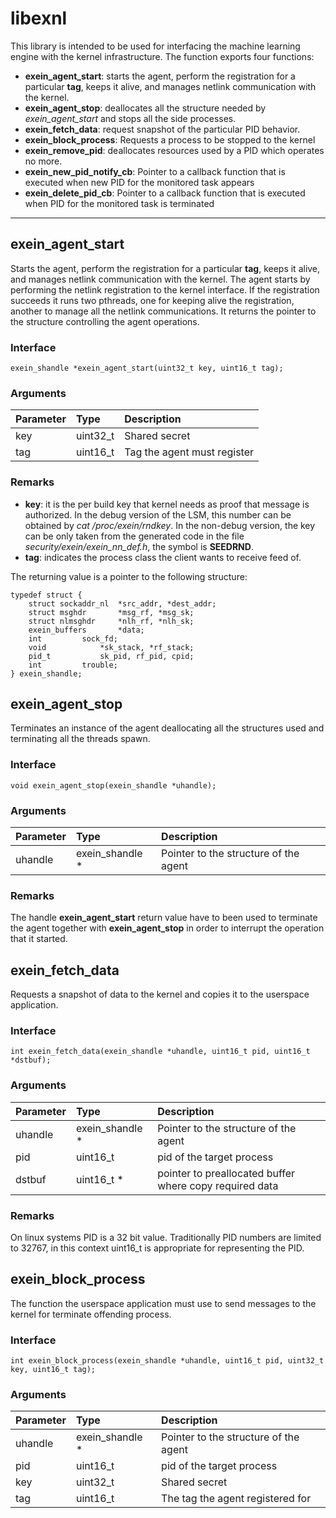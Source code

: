 # libexnl

This library is intended to be used for interfacing the machine learning engine with the kernel infrastructure.
The function exports four functions:
-  **exein_agent_start**: starts the agent, perform the registration for a particular **tag**, keeps it alive, and manages netlink communication with the kernel.
- **exein_agent_stop**: deallocates all the structure needed by *exein_agent_start* and stops all the side  processes.
- **exein_fetch_data**: request snapshot of the particular PID behavior. 
- **exein_block_process**: Requests a process to be stopped to the kernel 
- **exein_remove_pid**: deallocates resources used by a PID which operates no more.
- **exein_new_pid_notify_cb**:  Pointer to a callback function that is executed when new PID for the monitored task appears
- **exein_delete_pid_cb**: Pointer to a callback function that is executed when PID for the monitored task is terminated


----------------------------------------------------------------------------------------------------
## exein_agent_start

Starts the agent, perform the registration for a particular **tag**, keeps it alive, and manages netlink communication with the kernel. The agent  starts by performing the netlink registration to the kernel interface. If the registration succeeds it runs two pthreads, one for keeping alive the registration, another to manage all the netlink communications. It returns the pointer to the structure controlling the agent operations.

### Interface
```
exein_shandle *exein_agent_start(uint32_t key, uint16_t tag);
```
### Arguments
| Parameter | Type      | Description                |
|:----------|:----------|:---------------------------|
| key       | uint32_t  | Shared secret              |
| tag       | uint16_t  | Tag the agent must register|

### Remarks
 - **key**: it is the per build key that kernel needs as proof that message is authorized. In the debug version of the LSM, this number can be obtained by *cat /proc/exein/rndkey*. In the non-debug version, the key can be only taken from the generated code in the file *security/exein/exein_nn_def.h*, the symbol is **SEEDRND**.
 - **tag**: indicates the process class the client wants to receive feed of.

 The returning value is a pointer to the following structure:
```
typedef struct {
	struct sockaddr_nl	*src_addr, *dest_addr;
	struct msghdr		*msg_rf, *msg_sk;
	struct nlmsghdr		*nlh_rf, *nlh_sk;
	exein_buffers		*data;
	int			sock_fd;
	void			*sk_stack, *rf_stack;
	pid_t			sk_pid, rf_pid, cpid;
	int			trouble;
} exein_shandle;
```
## exein_agent_stop

Terminates an instance of the agent deallocating all the structures used and terminating all the threads spawn.

### Interface
```
void exein_agent_stop(exein_shandle *uhandle);
```
### Arguments
| Parameter | Type             | Description                           |
|:----------|:-----------------|:--------------------------------------|
| uhandle   | exein_shandle *  | Pointer to the structure of the agent |

### Remarks
The handle **exein_agent_start** return value have to been used to terminate the agent together with 
**exein_agent_stop** in order to interrupt the operation that it started.

## exein_fetch_data
Requests a snapshot of data to the kernel and copies it to the userspace application.
### Interface
```
int exein_fetch_data(exein_shandle *uhandle, uint16_t pid, uint16_t *dstbuf);
```
### Arguments
| Parameter | Type             | Description                                            |
|:----------|:-----------------|:-------------------------------------------------------|
| uhandle   | exein_shandle *  | Pointer to the structure  of the agent                 |
| pid       | uint16_t         | pid of the target process                              |
| dstbuf    | uint16_t *       | pointer to preallocated buffer where copy required data|

### Remarks
On linux systems PID is a 32 bit value. Traditionally PID numbers are limited to 32767, in this context uint16_t is appropriate for representing the PID.

## exein_block_process
The function the userspace application must use to send messages to the kernel for terminate offending process.
### Interface
```
int exein_block_process(exein_shandle *uhandle, uint16_t pid, uint32_t key, uint16_t tag);
```
### Arguments
| Parameter | Type             | Description                                            |
|:----------|:-----------------|:-------------------------------------------------------|
| uhandle   | exein_shandle *  | Pointer to the structure  of the agent                 |
| pid       | uint16_t         | pid of the target process                              |
| key       | uint32_t         | Shared secret                                          |
| tag       | uint16_t         | The tag the agent registered for                       |

